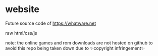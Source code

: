 # website
Future source code of https://whatware.net

raw html/css/js

note: the online games and rom downloads are not hosted on github to avoid this repo being taken down due to ✨copyright infringement✨
